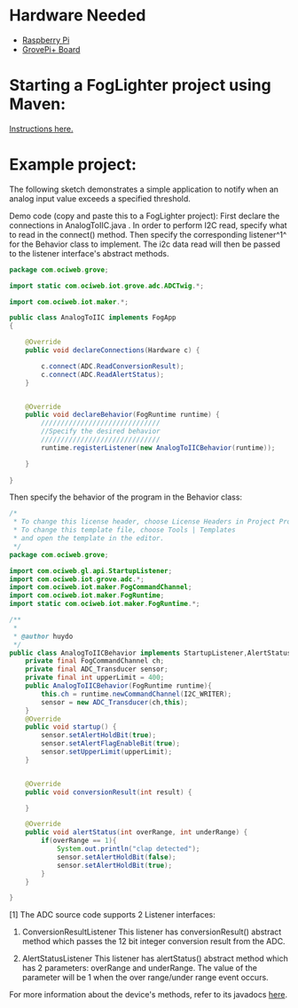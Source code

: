 # Hardware Needed
- [Raspberry Pi](https://www.raspberrypi.org/)
- [GrovePi+ Board](https://www.dexterindustries.com/shop/grovepi-board/)

# Starting a FogLighter project using Maven:
[Instructions here.](https://github.com/oci-pronghorn/FogLighter/blob/master/README.md)

# Example project:
The following sketch demonstrates a simple application to notify when an analog input value exceeds a specified threshold.

Demo code (copy and paste this to a FogLighter project):
First declare the connections in AnalogToIIC.java . In order to perform I2C read, specify what to read in the connect() method. Then specify the corresponding listener^1^ for the Behavior class to implement. The i2c data read will then be passed to the listener interface's abstract methods.


```java
package com.ociweb.grove;

import static com.ociweb.iot.grove.adc.ADCTwig.*;

import com.ociweb.iot.maker.*;

public class AnalogToIIC implements FogApp
{

    @Override
    public void declareConnections(Hardware c) {

        c.connect(ADC.ReadConversionResult);
        c.connect(ADC.ReadAlertStatus);
    }


    @Override
    public void declareBehavior(FogRuntime runtime) {
        //////////////////////////////
        //Specify the desired behavior
        //////////////////////////////
        runtime.registerListener(new AnalogToIICBehavior(runtime));

    }
          
}
```


Then specify the behavior of the program in the Behavior class:

```java
/*
 * To change this license header, choose License Headers in Project Properties.
 * To change this template file, choose Tools | Templates
 * and open the template in the editor.
 */
package com.ociweb.grove;

import com.ociweb.gl.api.StartupListener;
import com.ociweb.iot.grove.adc.*;
import com.ociweb.iot.maker.FogCommandChannel;
import com.ociweb.iot.maker.FogRuntime;
import static com.ociweb.iot.maker.FogRuntime.*;

/**
 *
 * @author huydo
 */
public class AnalogToIICBehavior implements StartupListener,AlertStatusListener,ConversionResultListener{
    private final FogCommandChannel ch;
    private final ADC_Transducer sensor;
    private final int upperLimit = 400;
    public AnalogToIICBehavior(FogRuntime runtime){
        this.ch = runtime.newCommandChannel(I2C_WRITER);
        sensor = new ADC_Transducer(ch,this);
    }
    @Override
    public void startup() {
        sensor.setAlertHoldBit(true);
        sensor.setAlertFlagEnableBit(true);
        sensor.setUpperLimit(upperLimit);
    }


    @Override
    public void conversionResult(int result) {

    }

    @Override
    public void alertStatus(int overRange, int underRange) {
        if(overRange == 1){
            System.out.println("clap detected");
            sensor.setAlertHoldBit(false);
            sensor.setAlertHoldBit(true);
        }
    }

}
```


[1] The ADC source code supports 2 Listener interfaces:
1. ConversionResultListener
This listener has conversionResult() abstract method which passes the 12 bit integer conversion result from the ADC.

2. AlertStatusListener
This listener has alertStatus() abstract method which has 2 parameters: overRange and underRange. The value of the parameter will be 1 when the over range/under range event occurs.

For more information about the device's methods, refer to its javadocs [here](https://github.com/oci-pronghorn/FogLight/blob/master/src/main/java/com/ociweb/iot/grove/adc/ADC_Transducer.java).



